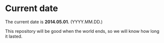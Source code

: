 # Current date

The current date is **2014.05.01.** (YYYY.MM.DD.)

This repository will be good when the world ends, so we will know how long it lasted.